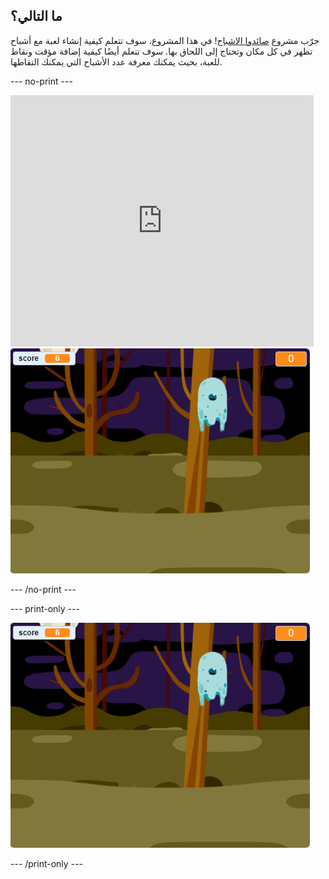 ## ما التالي؟

جرّب مشروع [صائدوا الاشباح](https://projects.raspberrypi.org/en/projects/ghostbusters?utm_source=pathway&utm_medium=whatnext&utm_campaign=projects)! في هذا المشروع، سوف تتعلم كيفية إنشاء لعبة مع أشباح تظهر في كل مكان وتحتاج إلى اللحاق بها. سوف تتعلم أيضًا كيفية إضافة مؤقت ونقاط للعبة، بحيث يمكنك معرفة عدد الأشباح التي يمكنك التقاطها.

\--- no-print \---

<div class="scratch-preview">
  <iframe allowtransparency="true" width="485" height="402" src="https://scratch.mit.edu/projects/embed/276874679/?autostart=false" frameborder="0" scrolling="no"></iframe>
  <img src="images/ghostbusters-static.png">
</div>

\--- /no-print \---

\--- print-only \---

![showcase](images/ghostbusters-static.png)

\--- /print-only \---